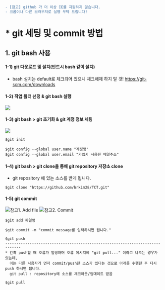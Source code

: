 ```diff
- [참고] github 가 더 이상 IE를 지원하지 않습니다.
- 크롬이나 다른 브라우저로 실행 부탁 드립니다!
```

# * git 세팅 및 commit 방법  

## 1. git bash 사용 

#### 1-1) git 다운로드 및 설치(반드시 bash 같이 설치)  
- bash 설치는 default로 체크되어 있으니 체크해제 하지 말 것!
https://git-scm.com/downloads  
#### 1-2) 작업 폴더 선정 & git bash 실행
![](https://github.com/hrkim28/TCT/blob/master/img/git_bash.JPG?raw=true)
#### 1-3) git bash > git 초기화 & git 계정 정보 세팅  
![](https://github.com/hrkim28/TCT/blob/master/img/git_clone.JPG?raw=true)
~~~
$git init

$git config --global user.name "계정명"
$git config --global user.email "가입시 사용한 메일주소"
~~~

#### 1-4) git bash > git clone을 통해 git repository 저장소 clone  
- git repository 에 있는 소스를 받게 됩니다.
~~~
$git clone "https://github.com/hrkim28/TCT.git"
~~~

#### 1-5) git commit
![참고1. Add file](https://github.com/hrkim28/TCT/blob/master/img/git_add.JPG?raw=true)
![참고2. Commit](https://github.com/hrkim28/TCT/blob/master/img/git_commit.JPG?raw=true)

~~~
$git add 파일명

$git commit -m "commit message를 입력하시면 됩니다."

$git push
-----------------------------------------------------------------------------
* 간혹 push할 때 오류가 발생하며 오류 메시지에 "git pull..." 이라고 나오는 경우가 있는데,
  이는 다른 사용자가 먼저 commit/push한 소스가 있다는 것으로 아래를 수행한 후 다시 push 하시면 됩니다.
  git pull : repository에 소스를 체크아웃/업데이트 받음

$git pull
~~~
